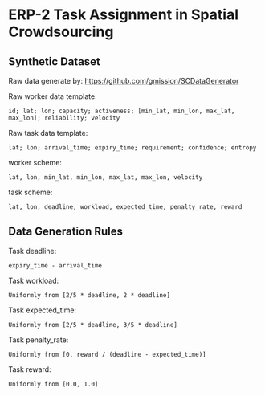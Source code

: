 # ERP-2 Task Assignment in Spatial Crowdsourcing

## Synthetic Dataset
Raw data generate by: https://github.com/gmission/SCDataGenerator

Raw worker data template:
```
id; lat; lon; capacity; activeness; [min_lat, min_lon, max_lat, max_lon]; reliability; velocity
```
Raw task data template:
```
lat; lon; arrival_time; expiry_time; requirement; confidence; entropy
```
worker scheme:
```
lat, lon, min_lat, min_lon, max_lat, max_lon, velocity
```
task scheme:
```
lat, lon, deadline, workload, expected_time, penalty_rate, reward
```

## Data Generation Rules
Task deadline:
```
expiry_time - arrival_time
```

Task workload:
```
Uniformly from [2/5 * deadline, 2 * deadline]
```

Task expected_time:
```
Uniformly from [2/5 * deadline, 3/5 * deadline]
```

Task penalty_rate:
```
Uniformly from [0, reward / (deadline - expected_time)]
```

Task reward:
```
Uniformly from [0.0, 1.0]
```
